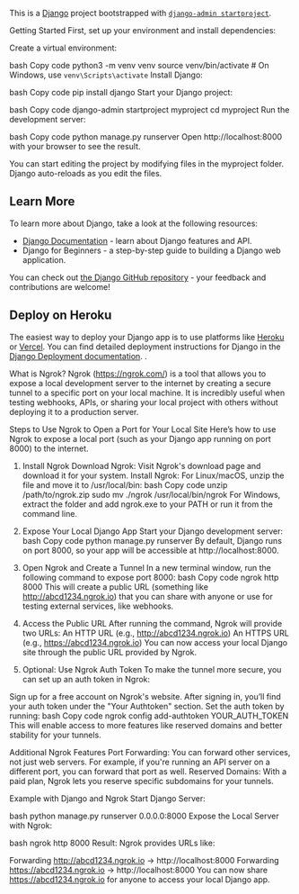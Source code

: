 This is a [Django](https://www.djangoproject.com/) project bootstrapped with [`django-admin startproject`](https://docs.djangoproject.com/en/stable/ref/django-admin/#startproject).

Getting Started
First, set up your environment and install dependencies:

Create a virtual environment:

bash
Copy code
python3 -m venv venv
source venv/bin/activate  # On Windows, use `venv\Scripts\activate`
Install Django:

bash
Copy code
pip install django
Start your Django project:

bash
Copy code
django-admin startproject myproject
cd myproject
Run the development server:

bash
Copy code
python manage.py runserver
Open http://localhost:8000 with your browser to see the result.

You can start editing the project by modifying files in the myproject folder. Django auto-reloads as you edit the files.

Learn More
----------

To learn more about Django, take a look at the following resources:

*   [Django Documentation](https://docs.djangoproject.com/en/stable/) - learn about Django features and API.
*   Django for Beginners - a step-by-step guide to building a Django web application.

You can check out [the Django GitHub repository](https://github.com/django/django) - your feedback and contributions are welcome!

Deploy on Heroku
----------------

The easiest way to deploy your Django app is to use platforms like [Heroku](https://www.heroku.com/) or [Vercel](https://vercel.com/). You can find detailed deployment instructions for Django in the [Django Deployment documentation](https://docs.djangoproject.com/en/stable/howto/deployment/).
.

What is Ngrok?
Ngrok (https://ngrok.com/) is a tool that allows you to expose a local development server to the internet by creating a secure tunnel to a specific port on your local machine. It is incredibly useful when testing webhooks, APIs, or sharing your local project with others without deploying it to a production server.

Steps to Use Ngrok to Open a Port for Your Local Site
Here’s how to use Ngrok to expose a local port (such as your Django app running on port 8000) to the internet.

1. Install Ngrok
Download Ngrok: Visit Ngrok's download page and download it for your system.
Install Ngrok:
For Linux/macOS, unzip the file and move it to /usr/local/bin:
bash
Copy code
unzip /path/to/ngrok.zip
sudo mv ./ngrok /usr/local/bin/ngrok
For Windows, extract the folder and add ngrok.exe to your PATH or run it from the command line.
2. Expose Your Local Django App
Start your Django development server:
bash
Copy code
python manage.py runserver
By default, Django runs on port 8000, so your app will be accessible at http://localhost:8000.
3. Open Ngrok and Create a Tunnel
In a new terminal window, run the following command to expose port 8000:
bash
Copy code
ngrok http 8000
This will create a public URL (something like http://abcd1234.ngrok.io) that you can share with anyone or use for testing external services, like webhooks.
4. Access the Public URL
After running the command, Ngrok will provide two URLs:
An HTTP URL (e.g., http://abcd1234.ngrok.io)
An HTTPS URL (e.g., https://abcd1234.ngrok.io)
You can now access your local Django site through the public URL provided by Ngrok.

5. Optional: Use Ngrok Auth Token
To make the tunnel more secure, you can set up an auth token in Ngrok:

Sign up for a free account on Ngrok's website.
After signing in, you’ll find your auth token under the "Your Authtoken" section.
Set the auth token by running:
bash
Copy code
ngrok config add-authtoken YOUR_AUTH_TOKEN
This will enable access to more features like reserved domains and better stability for your tunnels.

Additional Ngrok Features
Port Forwarding: You can forward other services, not just web servers. For example, if you're running an API server on a different port, you can forward that port as well.
Reserved Domains: With a paid plan, Ngrok lets you reserve specific subdomains for your tunnels.

Example with Django and Ngrok
Start Django Server:

bash
python manage.py runserver 0.0.0.0:8000
Expose the Local Server with Ngrok:

bash
ngrok http 8000
Result: Ngrok provides URLs like:

Forwarding                    http://abcd1234.ngrok.io -> http://localhost:8000
Forwarding                    https://abcd1234.ngrok.io -> http://localhost:8000
You can now share https://abcd1234.ngrok.io for anyone to access your local Django app.

